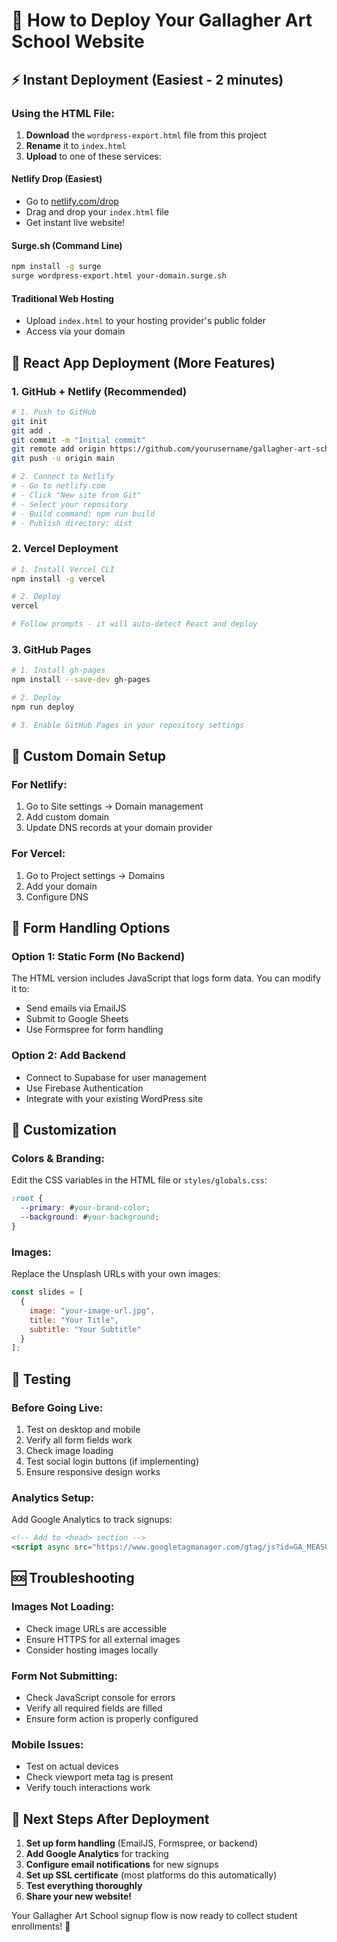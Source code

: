 # 🚀 How to Deploy Your Gallagher Art School Website

## ⚡ Instant Deployment (Easiest - 2 minutes)

### Using the HTML File:
1. **Download** the `wordpress-export.html` file from this project
2. **Rename** it to `index.html` 
3. **Upload** to one of these services:

#### Netlify Drop (Easiest)
- Go to [netlify.com/drop](https://app.netlify.com/drop)
- Drag and drop your `index.html` file
- Get instant live website!

#### Surge.sh (Command Line)
```bash
npm install -g surge
surge wordpress-export.html your-domain.surge.sh
```

#### Traditional Web Hosting
- Upload `index.html` to your hosting provider's public folder
- Access via your domain

## 🔧 React App Deployment (More Features)

### 1. GitHub + Netlify (Recommended)
```bash
# 1. Push to GitHub
git init
git add .
git commit -m "Initial commit"
git remote add origin https://github.com/yourusername/gallagher-art-school.git
git push -u origin main

# 2. Connect to Netlify
# - Go to netlify.com
# - Click "New site from Git"
# - Select your repository
# - Build command: npm run build
# - Publish directory: dist
```

### 2. Vercel Deployment
```bash
# 1. Install Vercel CLI
npm install -g vercel

# 2. Deploy
vercel

# Follow prompts - it will auto-detect React and deploy
```

### 3. GitHub Pages
```bash
# 1. Install gh-pages
npm install --save-dev gh-pages

# 2. Deploy
npm run deploy

# 3. Enable GitHub Pages in your repository settings
```

## 🔗 Custom Domain Setup

### For Netlify:
1. Go to Site settings → Domain management
2. Add custom domain
3. Update DNS records at your domain provider

### For Vercel:
1. Go to Project settings → Domains
2. Add your domain
3. Configure DNS

## 📧 Form Handling Options

### Option 1: Static Form (No Backend)
The HTML version includes JavaScript that logs form data. You can modify it to:
- Send emails via EmailJS
- Submit to Google Sheets
- Use Formspree for form handling

### Option 2: Add Backend
- Connect to Supabase for user management
- Use Firebase Authentication
- Integrate with your existing WordPress site

## 🎨 Customization

### Colors & Branding:
Edit the CSS variables in the HTML file or `styles/globals.css`:
```css
:root {
  --primary: #your-brand-color;
  --background: #your-background;
}
```

### Images:
Replace the Unsplash URLs with your own images:
```javascript
const slides = [
  {
    image: "your-image-url.jpg",
    title: "Your Title",
    subtitle: "Your Subtitle"
  }
];
```

## 📱 Testing

### Before Going Live:
1. Test on desktop and mobile
2. Verify all form fields work
3. Check image loading
4. Test social login buttons (if implementing)
5. Ensure responsive design works

### Analytics Setup:
Add Google Analytics to track signups:
```html
<!-- Add to <head> section -->
<script async src="https://www.googletagmanager.com/gtag/js?id=GA_MEASUREMENT_ID"></script>
```

## 🆘 Troubleshooting

### Images Not Loading:
- Check image URLs are accessible
- Ensure HTTPS for all external images
- Consider hosting images locally

### Form Not Submitting:
- Check JavaScript console for errors
- Verify all required fields are filled
- Ensure form action is properly configured

### Mobile Issues:
- Test on actual devices
- Check viewport meta tag is present
- Verify touch interactions work

## 🎯 Next Steps After Deployment

1. **Set up form handling** (EmailJS, Formspree, or backend)
2. **Add Google Analytics** for tracking
3. **Configure email notifications** for new signups
4. **Set up SSL certificate** (most platforms do this automatically)
5. **Test everything thoroughly**
6. **Share your new website!**

Your Gallagher Art School signup flow is now ready to collect student enrollments! 🎨